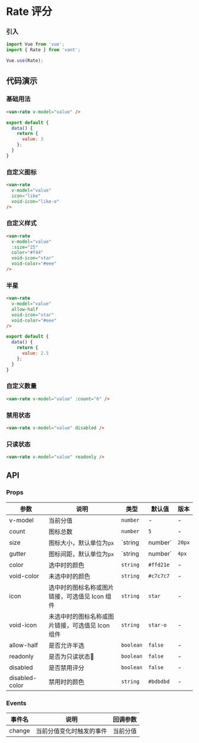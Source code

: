# Rate 评分

### 引入

``` javascript
import Vue from 'vue';
import { Rate } from 'vant';

Vue.use(Rate);
```

## 代码演示

### 基础用法

```html
<van-rate v-model="value" />
```

```javascript
export default {
  data() {
    return {
      value: 3
    };
  }
}
```

### 自定义图标

```html
<van-rate
  v-model="value"
  icon="like"
  void-icon="like-o"
/>
```

### 自定义样式

```html
<van-rate
  v-model="value"
  :size="25"
  color="#f44"
  void-icon="star"
  void-color="#eee"
/>
```

### 半星

```html
<van-rate
  v-model="value"
  allow-half
  void-icon="star"
  void-color="#eee"
/>
```

```javascript
export default {
  data() {
    return {
      value: 2.5
    };
  }
}
```

### 自定义数量

```html
<van-rate v-model="value" :count="6" />
```

### 禁用状态

```html
<van-rate v-model="value" disabled />
```

### 只读状态

```html
<van-rate v-model="value" readonly />
```

## API

### Props

| 参数 | 说明 | 类型 | 默认值 | 版本 |
|------|------|------|------|------|
| v-model | 当前分值 | `number` | - | - |
| count | 图标总数 | `number` | `5` | - |
| size | 图标大小，默认单位为`px` | `string | number` | `20px` | - |
| gutter | 图标间距，默认单位为`px` | `string | number` | `4px` | 2.0.0 |
| color | 选中时的颜色 | `string` | `#ffd21e` | - |
| void-color | 未选中时的颜色 | `string` | `#c7c7c7` | - |
| icon | 选中时的图标名称或图片链接，可选值见 Icon 组件 | `string` | `star` | - |
| void-icon | 未选中时的图标名称或图片链接，可选值见 Icon 组件 | `string` | `star-o`  | - |
| allow-half | 是否允许半选 | `boolean` | `false` | - |
| readonly | 是否为只读状态 | `boolean` | `false` | - |
| disabled | 是否禁用评分 | `boolean` | `false` | - |
| disabled-color | 禁用时的颜色 | `string` | `#bdbdbd` | - |

### Events

| 事件名 | 说明 | 回调参数 |
|------|------|------|
| change | 当前分值变化时触发的事件 | 当前分值 |
